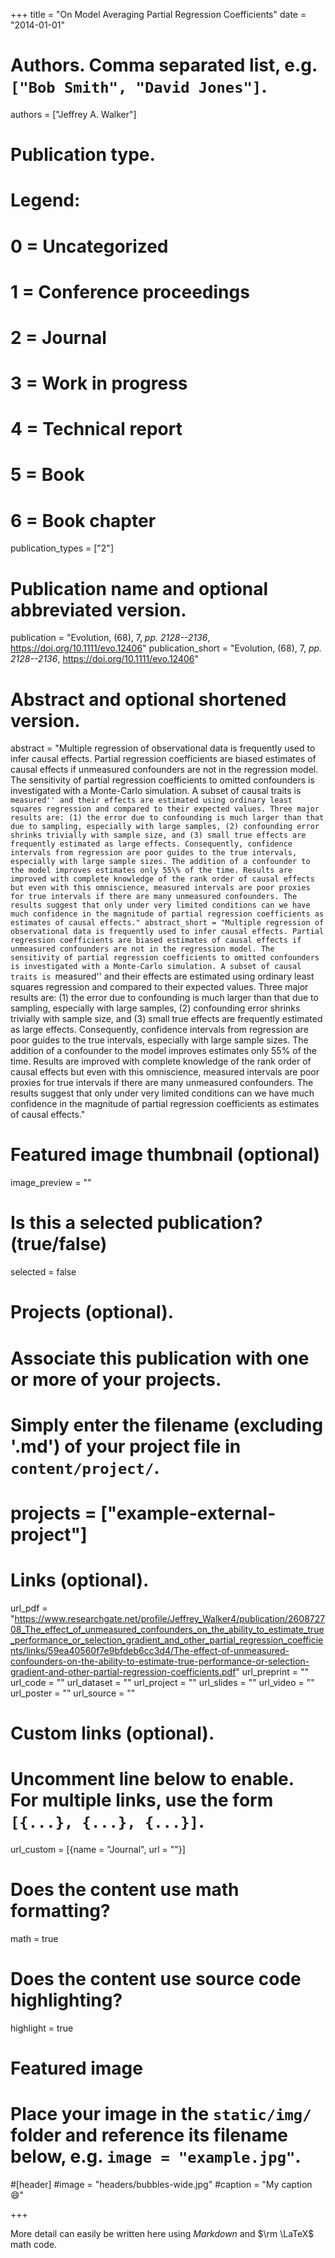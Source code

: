+++
title = "On Model Averaging Partial Regression Coefficients"
date = "2014-01-01"

# Authors. Comma separated list, e.g. `["Bob Smith", "David Jones"]`.
authors = ["Jeffrey A. Walker"]

# Publication type.
# Legend:
# 0 = Uncategorized
# 1 = Conference proceedings
# 2 = Journal
# 3 = Work in progress
# 4 = Technical report
# 5 = Book
# 6 = Book chapter
publication_types = ["2"]

# Publication name and optional abbreviated version.
publication = "Evolution, (68), 7, _pp. 2128--2136_, https://doi.org/10.1111/evo.12406"
publication_short = "Evolution, (68), 7, _pp. 2128--2136_, https://doi.org/10.1111/evo.12406"

# Abstract and optional shortened version.
abstract = "Multiple regression of observational data is frequently used to infer causal effects. Partial regression coefficients are biased estimates of causal effects if unmeasured confounders are not in the regression model. The sensitivity of partial regression coefficients to omitted confounders is investigated with a Monte-Carlo simulation. A subset of causal traits is ``measured'' and their effects are estimated using ordinary least squares regression and compared to their expected values. Three major results are: (1) the error due to confounding is much larger than that due to sampling, especially with large samples, (2) confounding error shrinks trivially with sample size, and (3) small true effects are frequently estimated as large effects. Consequently, confidence intervals from regression are poor guides to the true intervals, especially with large sample sizes. The addition of a confounder to the model improves estimates only 55\% of the time. Results are improved with complete knowledge of the rank order of causal effects but even with this omniscience, measured intervals are poor proxies for true intervals if there are many unmeasured confounders. The results suggest that only under very limited conditions can we have much confidence in the magnitude of partial regression coefficients as estimates of causal effects."
abstract_short = "Multiple regression of observational data is frequently used to infer causal effects. Partial regression coefficients are biased estimates of causal effects if unmeasured confounders are not in the regression model. The sensitivity of partial regression coefficients to omitted confounders is investigated with a Monte-Carlo simulation. A subset of causal traits is ``measured'' and their effects are estimated using ordinary least squares regression and compared to their expected values. Three major results are: (1) the error due to confounding is much larger than that due to sampling, especially with large samples, (2) confounding error shrinks trivially with sample size, and (3) small true effects are frequently estimated as large effects. Consequently, confidence intervals from regression are poor guides to the true intervals, especially with large sample sizes. The addition of a confounder to the model improves estimates only 55\% of the time. Results are improved with complete knowledge of the rank order of causal effects but even with this omniscience, measured intervals are poor proxies for true intervals if there are many unmeasured confounders. The results suggest that only under very limited conditions can we have much confidence in the magnitude of partial regression coefficients as estimates of causal effects."


# Featured image thumbnail (optional)
image_preview = ""

# Is this a selected publication? (true/false)
selected = false

# Projects (optional).
#   Associate this publication with one or more of your projects.
#   Simply enter the filename (excluding '.md') of your project file in `content/project/`.
# projects = ["example-external-project"]

# Links (optional).
url_pdf = "https://www.researchgate.net/profile/Jeffrey_Walker4/publication/260872708_The_effect_of_unmeasured_confounders_on_the_ability_to_estimate_true_performance_or_selection_gradient_and_other_partial_regression_coefficients/links/59ea40560f7e9bfdeb6cc3d4/The-effect-of-unmeasured-confounders-on-the-ability-to-estimate-true-performance-or-selection-gradient-and-other-partial-regression-coefficients.pdf"
url_preprint = ""
url_code = ""
url_dataset = ""
url_project = ""
url_slides = ""
url_video = ""
url_poster = ""
url_source = ""

# Custom links (optional).
#   Uncomment line below to enable. For multiple links, use the form `[{...}, {...}, {...}]`.
url_custom = [{name = "Journal", url = ""}]

# Does the content use math formatting?
math = true

# Does the content use source code highlighting?
highlight = true

# Featured image
# Place your image in the `static/img/` folder and reference its filename below, e.g. `image = "example.jpg"`.
#[header]
#image = "headers/bubbles-wide.jpg"
#caption = "My caption :smile:"

+++

More detail can easily be written here using *Markdown* and $\rm \LaTeX$ math code.
